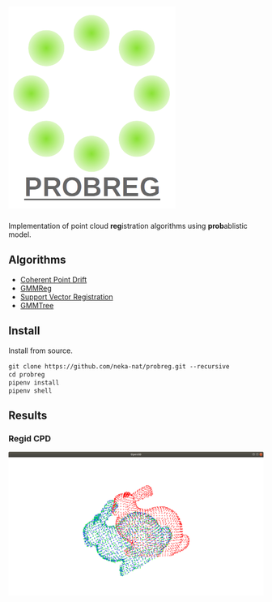 # ![logo](images/logo.png)

Implementation of point cloud **reg**istration algorithms using **prob**ablistic model.

## Algorithms

* [Coherent Point Drift](https://arxiv.org/pdf/0905.2635.pdf)
* [GMMReg](https://github.com/bing-jian/gmmreg)
* [Support Vector Registration](https://arxiv.org/pdf/1511.04240.pdf)
* [GMMTree](https://arxiv.org/pdf/1807.02587.pdf)

## Install

Install from source.

```
git clone https://github.com/neka-nat/probreg.git --recursive
cd probreg
pipenv install
pipenv shell
```

## Results

### Regid CPD

![rigid_cpd](images/rigid_cpd.png)